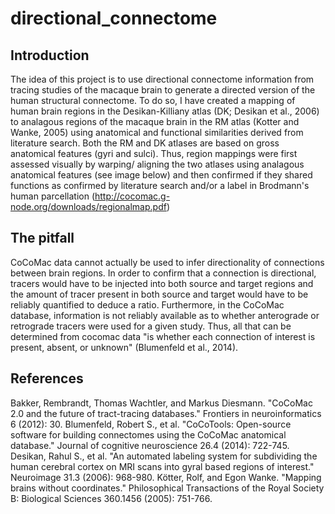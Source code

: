 # directional_connectome
## Introduction
The idea of this project is to use directional connectome information from tracing studies of the macaque brain to generate a directed version of the human structural connectome. To do so, I have created a mapping of human brain regions in the Desikan-Killiany atlas (DK; Desikan et al., 2006) to analagous regions of the macaque brain in the RM atlas (Kotter and Wanke, 2005) using anatomical and functional similarities derived from literature search.
Both the RM and DK atlases are based on gross anatomical features (gyri and sulci). Thus, region mappings were first assessed visually by warping/ aligning the two atlases using analagous anatomical features (see image below) and then confirmed if they shared functions as confirmed by literature search and/or a label in Brodmann's human parcellation (http://cocomac.g-node.org/downloads/regionalmap.pdf)
## The pitfall
CoCoMac data cannot actually be used to infer directionality of connections between brain regions. In order to confirm that a connection is directional, tracers would have to be injected into both source and target regions and the amount of tracer present in both source and target would have to be reliably quantified to deduce a ratio. Furthermore, in the CoCoMac database, information is not reliably available as to whether anterograde or retrograde tracers were used for a given study. Thus, all that can be determined from cocomac data "is whether each connection of interest is present, absent, or unknown" (Blumenfeld et al., 2014). 
## References
Bakker, Rembrandt, Thomas Wachtler, and Markus Diesmann. "CoCoMac 2.0 and the future of tract-tracing databases." Frontiers in neuroinformatics 6 (2012): 30.
Blumenfeld, Robert S., et al. "CoCoTools: Open-source software for building connectomes using the CoCoMac anatomical database." Journal of cognitive neuroscience 26.4 (2014): 722-745.
Desikan, Rahul S., et al. "An automated labeling system for subdividing the human cerebral cortex on MRI scans into gyral based regions of interest." Neuroimage 31.3 (2006): 968-980.
Kötter, Rolf, and Egon Wanke. "Mapping brains without coordinates." Philosophical Transactions of the Royal Society B: Biological Sciences 360.1456 (2005): 751-766.
